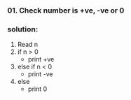 ### 01. Check number is +ve, -ve or 0

### solution:

1. Read n
2. if n > 0
   - print +ve
3. else if n < 0
   - print -ve
4. else
   - print 0
